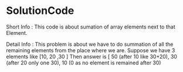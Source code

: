 # SolutionCode

Short Info : This code is about sumation of array elements next to that Element.

Detail Info : This problem is about we have to do summation of all the remaining elements from the place where we are.
Suppose we have 3 elements like [10, 20 ,30 ]
Then answer is [ 50 (after 10 like 30+20), 30 (after 20 only one 30), 10 (0 as no element is remained after 30)


